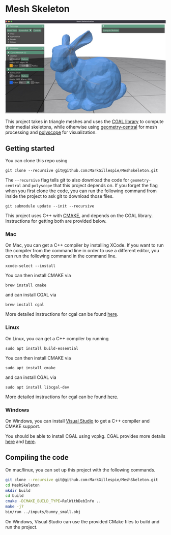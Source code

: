 # Mesh Skeleton

![Bunny with skeleton curve displayed in code GUI](media/bunny-skeleton.jpg)

This project takes in triangle meshes and uses the [CGAL library](https://www.cgal.org/) to compute their medial skeletons, while otherwise using [geometry-central](http://geometry-central.net/) for mesh processing and [polyscope](https://polyscope.run/) for visualization.

##  Getting started

You can clone this repo using
```
git clone --recursive git@github.com:MarkGillespie/MeshSkeleton.git
```
The `--recursive` flag tells git to also download the code for `geometry-central` and `polyscope` that this project depends on. If you forget the flag when you first clone the code, you can run the following command from inside the project to ask git to download those files.
```
git submodule update --init --recursive
```

This project uses C++ with [CMAKE](https://cmake.org/), and depends on the CGAL library. Instructions for getting both are provided below.

### Mac

On Mac, you can get a C++ compiler by installing XCode. If you want to run the compiler from the command line in order to use a different editor, you can run the following command in the command line.
```
xcode-select --install
```

You can then install CMAKE via
```
brew install cmake
```

and can install CGAL via
```
brew install cgal
```
More detailed instructions for cgal can be found [here](https://doc.cgal.org/latest/Manual/usage.html#secgettingcgal).

### Linux
On Linux, you can get a C++ compiler by running
```
sudo apt install build-essential
```

You can then install CMAKE via
```
sudo apt install cmake
```

and can install CGAL via
```
sudo apt install libcgal-dev
```
More detailed instructions for cgal can be found [here](https://doc.cgal.org/latest/Manual/usage.html#secgettingcgal).

### Windows
On Windows, you can install [Visual Studio](https://visualstudio.microsoft.com/) to get a C++ compiler and CMAKE support.

You should be able to install CGAL using vcpkg. CGAL provides more details [here](https://doc.cgal.org/latest/Manual/windows.html) and [here](https://www.cgal.org/download/windows.html).

## Compiling the code
On mac/linux, you can set up this project with the following commands.
```bash
git clone --recursive git@github.com:MarkGillespie/MeshSkeleton.git
cd MeshSkeleton
mkdir build
cd build
cmake -DCMAKE_BUILD_TYPE=RelWithDebInfo ..
make -j7
bin/run ../inputs/bunny_small.obj
```
On Windows, Visual Studio can use the provided CMake files to build and run the project.
